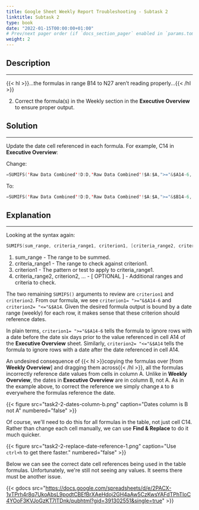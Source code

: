 ```yaml
---
title: Google Sheet Weekly Report Troubleshooting - Subtask 2
linktitle: Subtask 2
type: book
date: "2022-01-15T00:00:00+01:00"
# Prev/next pager order (if `docs_section_pager` enabled in `params.toml`)
weight: 2
---
```


## Description

***

{{< hl >}}...the formulas in range B14 to N27 aren’t reading properly...{{< /hl >}}
<br />

2. Correct the formula(s) in the Weekly section in the **Executive Overview** to ensure proper output.  

## Solution

***

Update the date cell referenced in each formula. For example, C14 in **Executive Overview**:  

Change:
```swift
=SUMIFS('Raw Data Combined'!D:D,'Raw Data Combined'!$A:$A,">="&$A14-6,'Raw Data Combined'!$A:$A,"<="&$A14,'Raw Data Combined'!$I:$I,"<>#N/A")
```
To:
```swift
=SUMIFS('Raw Data Combined'!D:D,'Raw Data Combined'!$A:$A,">="&$B14-6,'Raw Data Combined'!$A:$A,"<="&$B14,'Raw Data Combined'!$I:$I,"<>#N/A")
```

## Explanation

***

Looking at the syntax again:

```swift
SUMIFS(sum_range, criteria_range1, criterion1, [criteria_range2, criterion2, ...])
```
1. sum_range - The range to be summed. 
2. criteria_range1 - The range to check against criterion1.
3. criterion1 - The pattern or test to apply to criteria_range1.
4. criteria_range2, criterion2, ... - [ OPTIONAL ] - Additional ranges and criteria to check.

The two remaining `SUMIFS()` arguments to review are `criterion1` and `criterion2`. From our formula, we see `criterion1= ">="&$A14-6` and `criterion2= "<="&$A14`. Given the desired formula output is bound by a date range (weekly) for each row, it makes sense that these criterion should reference dates.

In plain terms, `criterion1= ">="&$A14-6` tells the formula to ignore rows with a date before the date six days prior to the value referenced in cell A14 of the  **Executive Overview** sheet. Similarly, `criterion2= "<="&$A14` tells the formula to ignore rows with a date after the date referenced in cell A14.  

An undesired consequence of {{< hl >}}copying the formulas over [from **Weekly Overview**] and dragging them across{{< /hl >}}, all the formulas incorrectly reference date values from cells in column A. Unlike in **Weekly Overview**, the dates in **Executive Overview** are in column B, not A. As in the example above, to correct the reference we simply change `A` to `B` everywhere the formulas reference the date.
<br />

{{< figure src="task2-2-dates-column-b.png" caption="Dates column is B not A" numbered="false" >}}

Of course, we'll need to do this for all formulas in the table, not just cell C14. Rather than change each cell manually, we can use **Find & Replace** to do it much quicker.

{{< figure src="task2-2-replace-date-reference-1.png" caption="Use `ctrl+h` to get there faster." numbered="false" >}}

Below we can see the correct date cell references being used in the table formulas. Unfortunately, we're still not seeing any values. It seems there must be another issue.

{{< gdocs src="https://docs.google.com/spreadsheets/d/e/2PACX-1vTPrh4r8q7UkoAbsL9podtCBEfBrXAeHdoj2GH4aAw5CzKwsYAFdTPhTIoC4YOoF3KVJoGzKT7lTDnk/pubhtml?gid=391302551&single=true" >}}

